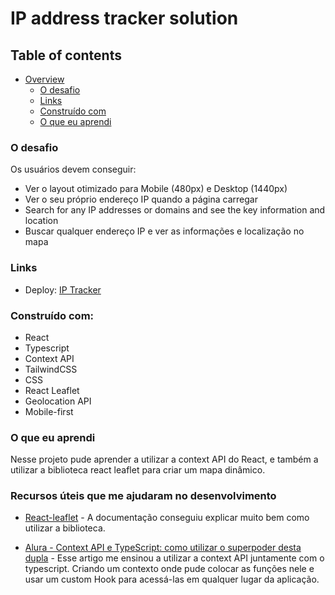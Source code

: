 # IP address tracker solution

## Table of contents

- [Overview](#overview)
  - [O desafio](#the-challenge)
  - [Links](#links)
  - [Construído com](#built-with)
  - [O que eu aprendi](#what-i-learned)

### O desafio

Os usuários devem conseguir:

- Ver o layout otimizado para Mobile (480px) e Desktop (1440px)
- Ver o seu próprio endereço IP quando a página carregar
- Search for any IP addresses or domains and see the key information and location
- Buscar qualquer endereço IP e ver as informações e localização no mapa


### Links

- Deploy: [IP Tracker](https://ip-tracker-kaique.vercel.app/)


### Construído com:

- React
- Typescript
- Context API
- TailwindCSS
- CSS 
- React Leaflet
- Geolocation API
- Mobile-first

### O que eu aprendi

Nesse projeto pude aprender a utilizar a context API do React, e também a utilizar a biblioteca react leaflet para criar um mapa dinâmico.

### Recursos úteis que me ajudaram no desenvolvimento

- [React-leaflet](https://react-leaflet.js.org/) - A documentação conseguiu explicar muito bem como utilizar a biblioteca.

- [Alura - Context API e TypeScript: como utilizar o superpoder desta dupla](https://www.example.com) - Esse artigo me ensinou a utilizar a context API juntamente com o typescript. Criando um contexto onde pude colocar as funções nele e usar um custom Hook para acessá-las em qualquer lugar da aplicação.
